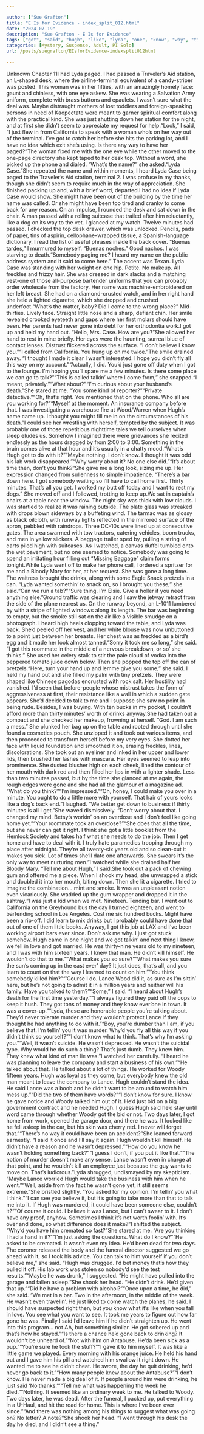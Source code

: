 ```yaml
---

author: ["Sue Grafton"]
title: "E Is for Evidence - index_split_012.html"
date: "2024-07-19"
description: "Sue Grafton - E Is for Evidence"
tags: ["got", "said", "hugh", "like", "lyda", "one", "know", "way", "time", "took", "sure", "come", "back", "minute", "hand", "gone", "see", "think", "make", "day", "lance", "name", "never", "could", "thing"]
categories: [Mystery, Suspense, Adult, PI Solo]
url: /posts/suegrafton/EIsforEvidence-indexsplit012html

---
```



Unknown
Chapter 11I had Lyda paged. I had passed a Traveler’s Aid station, an L-shaped desk, where the airline-terminal equivalent of a candy-striper was posted. This woman was in her fifties, with an amazingly homely face: gaunt and chinless, with one eye askew. She was wearing a Salvation Army uniform, complete with brass buttons and epaulets. I wasn’t sure what the deal was. Maybe distraught mothers of lost toddlers and foreign-speaking persons in need of Kaopectate were meant to garner spiritual comfort along with the practical kind. She was just shutting down her station for the night, and at first she didn’t seem to appreciate my request for help.“Look,” I said, “I just flew in from California to speak with a woman who’s on her way out of the terminal. I’ve got to catch her before she hits the parking lot, and I have no idea which exit she’s using. Is there any way to have her paged?”The woman fixed me with the one eye while the other moved to the one-page directory she kept taped to her desk top. Without a word, she picked up the phone and dialed. “What’s the name?” she asked.“Lyda Case.”She repeated the name and within moments, I heard Lyda Case being paged to the Traveler’s Aid station, terminal 2. I was profuse in my thanks, though she didn’t seem to require much in the way of appreciation. She finished packing up and, with a brief word, departed.I had no idea if Lyda Case would show. She might have been out of the building by the time her name was called. Or she might have been too tired and cranky to come back for any reason. On an impulse, I rounded the desk and sat down in the chair. A man passed with a rolling suitcase that trailed after him reluctantly, like a dog on its way to the vet. I glanced at my watch. Twelve minutes had passed. I checked the top desk drawer, which was unlocked. Pencils, pads of paper, tins of aspirin, cellophane-wrapped tissue, a Spanish-language dictionary. I read the list of useful phrases inside the back cover. “Buenas tardes,” I murmured to myself. “Buenas noches.” Good nachos. I was starving to death.“Somebody paging me? I heard my name on the public address system and it said to come here.” The accent was Texan. Lyda Case was standing with her weight on one hip. Petite. No makeup. All freckles and frizzy hair. She was dressed in dark slacks and a matching vest-one of those all-purpose bartender uniforms that you can probably order wholesale from the factory. Her name was machine-embroidered on her left breast. She had on a diamond-crusted watch, and in her right hand she held a lighted cigarette, which she dropped and crushed underfoot.“What’s the matter, baby? Did I come to the wrong place?” Mid-thirties. Lively face. Straight little nose and a sharp, defiant chin. Her smile revealed crooked eyeteeth and gaps where her first molars should have been. Her parents had never gone into debt for her orthodontia work.I got up and held my hand out. “Hello, Mrs. Case. How are you?”She allowed her hand to rest in mine briefly. Her eyes were the haunting, surreal blue of contact lenses. Distrust flickered across the surface. “I don’t believe I know you.”“I called from California. You hung up on me twice.”The smile drained away. “I thought I made it clear I wasn’t interested. I hope you didn’t fly all this way on my account.”“Actually, I did. You’d just gone off duty when I got to the lounge. I’m hoping you’ll spare me a few minutes. Is there some place we can go to talk?”“This is called talkin’ where I come from,” she snapped.“I meant, privately.”“What about?”“I’m curious about your husband’s death.”She stared at me. “You some kind of reporter?”“Private detective.”“Oh, that’s right. You mentioned that on the phone. Who all are you working for?”“Myself at the moment. An insurance company before that. I was investigating a warehouse fire at Wood/Warren when Hugh’s name came up. I thought you might fill me in on the circumstances of his death.”I could see her wrestling with herself, tempted by the subject. It was probably one of those repetitious nighttime tales we tell ourselves when sleep eludes us. Somehow I imagined there were grievances she recited endlessly as the hours dragged by from 2:00 to 3:00. Something in the brain comes alive at that hour and it’s usually in a chatty mood.“What’s Hugh got to do with it?”“Maybe nothing. I don’t know. I thought it was odd his lab work disappeared.”“Why worry about it? No one else did.”“It’s about time then, don’t you think?”She gave me a long look, sizing me up. Her expression changed from sullenness to simple impatience. “There’s a bar down here. I got somebody waiting so I’ll have to call home first. Thirty minutes. That’s all you get. I worked my butt off today and I want to rest my dogs.” She moved off and I followed, trotting to keep up.We sat in captain’s chairs at a table near the window. The night sky was thick with low clouds. I was startled to realize it was raining outside. The plate glass was streaked with drops blown sideways by a buffeting wind. The tarmac was as glossy as black oilcloth, with runway lights reflected in the mirrored surface of the apron, pebbled with raindrops. Three DC-10s were lined up at consecutive gates. The area swarmed with tow tractors, catering vehicles, boom trucks, and men in yellow slickers. A baggage trailer sped by, pulling a string of carts piled high with suitcases. As I watched, a canvas duffel tumbled onto the wet pavement, but no one seemed to notice. Somebody was going to spend an irritating hour filling out “Missing Baggage” claim forms tonight.While Lyda went off to make her phone call, I ordered a spritzer for me and a Bloody Mary for her, at her request. She was gone a long time. The waitress brought the drinks, along with some Eagle Snack pretzels in a can. “Lyda wanted somethin’ to snack on, so I brought you these,” she said.“Can we run a tab?”“Sure thing. I’m Elsie. Give a holler if you need anything else.”Ground traffic was clearing and I saw the jetway retract from the side of the plane nearest us. On the runway beyond, an L-1011 lumbered by with a stripe of lighted windows along its length. The bar was beginning to empty, but the smoke still sat on the air like a visible smudge on a photograph. I heard high heels clopping toward the table, and Lyda was back. She’d peeled off her vest, and her white blouse was now unbuttoned to a point just between her breasts. Her chest was as freckled as a bird’s egg and it made her look almost tanned.“Sorry it took me so long,” she said. “I got this roommate in the middle of a nervous breakdown, or so’ she thinks.” She used her celery stalk to stir the pale cloud of vodka into the peppered tomato juice down below. Then she popped the top off the can of pretzels.“Here, turn your hand up and lemme give you some,” she said. I held my hand out and she filled my palm with tiny pretzels. They were shaped like Chinese pagodas encrusted with rock salt. Her hostility had vanished. I’d seen that before-people whose mistrust takes the form of aggressiveness at first, their resistance like a wall in which a sudden gate appears. She’d decided to talk to me and I suppose she saw no point in being rude. Besides, I was buying. With ten bucks in my pocket, I couldn’t afford more than thirty minutes’ worth of drinks anyway.She had taken out a compact and she checked her makeup, frowning at herself. “God. I am such a mess.” She plunked her bag up on the table and rooted through until she found a cosmetics pouch. She unzipped it and took out various items, and then proceeded to transform herself before my very eyes. She dotted her face with liquid foundation and smoothed it on, erasing freckles, lines, discolorations. She took out an eyeliner and inked in her upper and lower lids, then brushed her lashes with mascara. Her eyes seemed to leap into prominence. She dusted blusher high on each cheek, lined the contour of her mouth with dark red and then filled her lips in with a lighter shade. Less than two minutes passed, but by the time she glanced at me again, the rough edges were gone and she had all the glamour of a magazine ad. “What do you think?”“I’m impressed.”“Oh, honey, I could make you over in a minute. You ought to do a little more with yourself. That hair of yours looks like a dog’s back end.”I laughed. “We better get down to business if thirty minutes is all I get.”She waved dismissively. “Don’t worry about that. I changed my mind. Betsy’s workin’ on an overdose and I don’t feel like going home yet.”“Your roommate took an overdose?”“She does that all the time, but she never can get it right. I think she got a little booklet from the Hemlock Society and takes half what she needs to do the job. Then I get home and have to deal with it. I truly hate paramedics trooping through my place after midnight. They’re all twenty-six years old and so clean-cut it makes you sick. Lot of times she’ll date one afterwards. She swears it’s the only way to meet nurturing men.”I watched while she drained half her Bloody Mary. “Tell me about Hugh,” I said.She took out a pack of chewing gum and offered me a piece. When I shook my head, she unwrapped a stick and doubled it into her mouth, biting down. Then she lit a cigarette. I tried to imagine the combination... mint and smoke. It was an unpleasant notion even vicariously. She wadded up the gum wrapper and dropped it in the ashtray.“I was just a kid when we met. Nineteen. Tending bar. I went out to California on the Greyhound bus the day I turned eighteen, and went to bartending school in Los Angeles. Cost me six hundred bucks. Might have been a rip-off. I did learn to mix drinks but I probably could have done that out of one of them little books. Anyway, I got this job at LAX and I’ve been working airport bars ever since. Don’t ask me why. I just got stuck somehow. Hugh came in one night and we got talkin’ and next thing I knew, we fell in love and got married. He was thirty-nine years old to my nineteen, and I was with him sixteen years. I knew that man. He didn’t kill himself. He wouldn’t do that to me.”“What makes you so sure?”“What makes you sure the sun’s coming up in the east ever’ day? It just does, that’s all, and you learn to count on that the way I learned to count on him.”“You think somebody killed him?”“‘Course I do. Lance Wood did it, as sure as I’m sittin’ here, but he’s not going to admit it in a million years and neither will his family. Have you talked to them?”“Some,” I said. “I heard about Hugh’s death for the first time yesterday.”“I always figured they paid off the cops to keep it hush. They got tons of money and they know ever’one in town. It was a cover-up.”“Lyda, these are honorable people you’re talking about. They’d never tolerate murder and they wouldn’t protect Lance if they thought he had anything to do with it.”“Boy, you’re dumber than I am, if you believe that. I’m tellin’ you it was murder. Why’d you fly all this way if you didn’t think so yourself?”“I don’t know what to think. That’s why I’m asking you.”“Well, it wasn’t suicide. He wasn’t depressed. He wasn’t the suicidal type. Why would he do such a thing? That’s just dumb. They knew him. They knew what kind of man lie was.”I watched her carefully. “I heard he was planning to leave the company and start a business of his own.”“He talked about that. He talked about a lot of things. He worked for Woody fifteen years. Hugh was loyal as they come, but everybody knew the old man meant to leave the company to Lance. Hugh couldn’t stand the idea. He said Lance was a boob and he didn’t want to be around to watch him mess up.”“Did the two of them have words?”“I don’t know for sure. I know he gave notice and Woody talked him out of it. He’d just bid on a big government contract and he needed Hugh. I guess Hugh said he’d stay until word came through whether Woody got the bid or not. Two days later, I got home from work, opened the garage door, and there he was. It looked like he fell asleep in the car, but his skin was cherry red. I never will forget that.”“There’s no way it could have been an accident?”She leaned forward earnestly. “I said it once and I’ll say it again. Hugh wouldn’t kill himself. He didn’t have a reason and he wasn’t depressed.”“How do you know he wasn’t holding something back?”“I guess I don’t, if you put it like that.”“The notion of murder doesn’t make any sense. Lance wasn’t even in charge at that point, and he wouldn’t kill an employee just because the guy wants to move on. That’s ludicrous.”Lyda shrugged, undismayed by my skepticism. “Maybe Lance worried Hugh would take the business with him when he went.”“Well, aside from the fact he wasn’t gone yet, it still seems extreme.”She bristled slightly. “You asked for my opinion. I’m tellin’ you what I think.”“I can see you believe it, but it’s going to take more than that to talk me into it. If Hugh was murdered, it could have been someone else, couldn’t it?”“Of course it could. I believe it was Lance, but I can’t swear to it. I don’t have any proof, anyhow. Sometimes I think it’s not worth foolin’ with. It’s over and done, so what difference does it make?”I shifted the subject. “Why’d you have him cremated so fast?”She stared at me. “Are you thinking I had a hand in it?”“I’m just asking the questions. What do I know?”“He asked to be cremated. It wasn’t even my idea. He’d been dead for two days. The coroner released the body and the funeral director suggested we go ahead with it, so I took his advice. You can talk to him yourself if you don’t believe me,” she said. “Hugh was drugged. I’d bet money that’s how they pulled it off. His lab work was stolen so nobody’d see the test results.”“Maybe he was drunk,” I suggested. “He might have pulled into the garage and fallen asleep.”She shook her head. “He didn’t drink. He’d given that up.”“Did he have a problem with alcohol?”“Once upon a time, he did,” she said. “We met in a bar. Two in the afternoon, in the middle of the week. He wasn’t even travelin’. He just liked to come watch the planes, he said. I should have suspected right then, but you know what it’s like when you fall in love. You see what you want to see. It took me years to figure out how far gone he was. Finally I said I’d leave him if he didn’t straighten up. He went into this program... not AA, but something similar. He got sobered up and that’s how he stayed.”“Is there a chance he’d gone back to drinking? It wouldn’t be unheard of.”“Not with him on Antabuse. He’da been sick as a pup.”“You’re sure he took the stuff?”“I gave it to him myself. It was like a little game we played. Every morning with his orange juice. He held his hand out and I gave him his pill and watched him swallow it right down. He wanted me to see he didn’t cheat. He swore, the day he quit drinking, he’d never go back to it.”“How many people knew about the Antabuse?”“I don’t know. He never made a big deal of it. If people around him were drinking, he just said ‘No thanks.’”“Tell me what was happening the week he died.”“Nothing. It seemed like an ordinary week to me. He talked to Woody. Two days later, he was dead. After the funeral, I packed up, put everything in a U-Haul, and hit the road for home. This is where I’ve been ever since.”“And there was nothing among his things to suggest what was going on? No letter? A note?”She shook her head. “I went through his desk the day he died, and I didn’t see a thing.”
